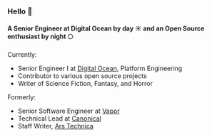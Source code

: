 ### Hello 👋

#### A Senior Engineer at Digital Ocean by day ☀️ and an Open Source enthusiast by night 🌕

Currently:
- Senior Engineer I at [Digital Ocean](https://www.digitalocean.com/), Platform Engineering
- Contributor to various open source projects
- Writer of Science Fiction, Fantasy, and Horror

Formerly:
- Senior Software Engineer at [Vapor](https://www.vapor.io/)
- Technical Lead at [Canonical](https://www.canonical.com/)
- Staff Writer, [Ars Technica](https://arstechnica.com/)
